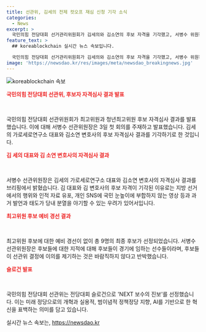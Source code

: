 ```yaml
---
title: 선관위, 김세의 전제 컷오프 재심 신청 기각 소식
categories:
  - News
excerpt: >
  국민의힘 전당대회 선거관리위원회가 김세의와 김소연의 후보 자격을 기각했고, 서병수 위원장은 이에 대해 기각 사유를 설명했다. 또한, 후보 간의 부정적 선거를 막기 위해 주의와 경고를 실시하겠다고 밝혔으며, 전당대회 슬로건으로 NEXT 보수의 진보를 선정했다.
feature_text: >
  ## koreablockchain 실시간 뉴스 속보입니다.

  국민의힘 전당대회 선거관리위원회가 김세의와 김소연의 후보 자격을 기각했고, 서병수 위원장은 이에 대해 기각 사유를 설명했다. 또한, 후보 간의 부정적 선거를 막기 위해 주의와 경고를 실시하겠다고 밝혔으며, 전당대회 슬로건으로 NEXT 보수의 진보를 선정했다.
image: 'https://newsdao.kr/res/images/meta/newsdao_breakingnews.jpg'
---
```


<p><img src="https://newsdao.kr/res/images/meta/newsdao_breakingnews.jpg" alt="koreablockchain 속보" /></p>

<p><b><span style="color: #ee2323;">국민의힘 전당대회 선관위, 후보자 자격심사 결과 발표</span></b></p>

<p data-ke-size="size16">&nbsp;</p>

<p>국민의힘 전당대회 선관위원회가 최고위원과 청년최고위원 후보 자격심사 결과를 발표했습니다. 이에 대해 서병수 선관위원장은 3일 첫 회의를 주재하고 발표했습니다. 김세의 가로세로연구소 대표와 김소연 변호사의 후보 자격심사 결과를 기각하기로 한 것입니다.</p>

<p><b><span style="color: #ee2323;">김 세의 대표와 김 소연 변호사의 자격심사 결과</span></b></p>

<p data-ke-size="size16">&nbsp;</p>

<p>서병수 선관위원장은 김세의 가로세로연구소 대표와 김소연 변호사의 자격심사 결과를 브리핑에서 밝혔습니다. 김 대표와 김 변호사의 후보 자격이 기각된 이유로는 지방 선거에서의 행위와 인적 자료 유포, 개인 SNS에 국민 눈높이에 부합하지 않는 영상 등과 과거 발언과 태도가 당내 분열을 야기할 수 있는 우려가 있어서입니다.</p>

<p><b><span style="color: #ee2323;">최고위원 후보 예비 경선 결과</span></b></p>

<p data-ke-size="size16">&nbsp;</p>

<p>최고위원 후보에 대한 예비 경선이 없이 총 9명의 최종 후보가 선정되었습니다. 서병수 선관위원장은 후보들에 대한 지적에 대해 후보들이 경기에 임하는 선수들이라며, 후보들이 선관위 결정에 이의를 제기하는 것은 바람직하지 않다고 반박했습니다.</p>

<p><b><span style="color: #ee2323;">슬로건 발표</span></b></p>

<p data-ke-size="size16">&nbsp;</p>

<p>국민의힘 전당대회 선관위는 전당대회 슬로건으로 'NEXT 보수의 진보'를 선정했습니다. 이는 미래 정당으로의 개혁과 실용적, 범이념적 정책정당 지향, AI를 기반으로 한 혁신을 표백하는 의미를 담고 있습니다.</p>
실시간 뉴스 속보는, <a href="https://newsdao.kr" rel="dofollow">https://newsdao.kr</a>



